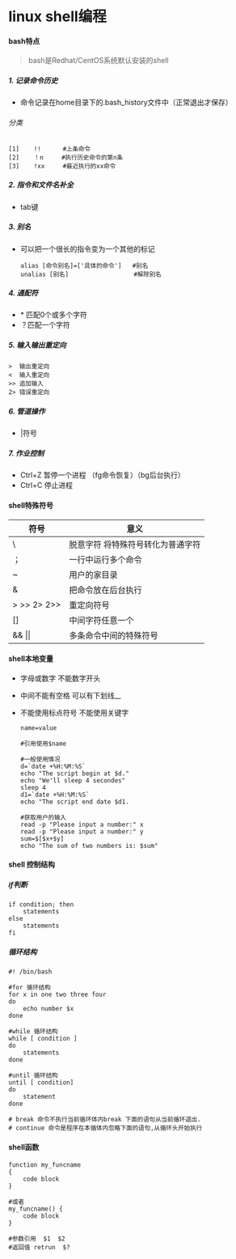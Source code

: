# linux  shell编程

#### bash特点

> bash是Redhat/CentOS系统默认安装的shell

##### 1. 记录命令历史

- 命令记录在home目录下的.bash_history文件中（正常退出才保存）

###### 分类

```shell
[1]    !!      #上条命令
[2]    ！n     #执行历史命令的第n条
[3]    !xx     #最近执行的xx命令
```

##### 2. 指令和文件名补全

- tab键

##### 3. 别名

- 可以把一个很长的指令变为一个其他的标记

  ```shell
  alias [命令别名]=['具体的命令']   #别名
  unalias [别名]                  #解除别名
  ```

##### 4. 通配符

- \* 匹配0个或多个字符
- ？匹配一个字符

##### 5. 输入输出重定向

```shell
>  输出重定向
<  输入重定向
>> 追加输入
2> 错误重定向
```

##### 6. 管道操作

- |符号

##### 7. 作业控制

- Ctrl+Z  暂停一个进程  （fg命令恢复）（bg后台执行）
- Ctrl+C 停止进程





#### shell特殊符号

| 符号         | 意义                              |
| ------------ | --------------------------------- |
| \            | 脱意字符 将特殊符号转化为普通字符 |
| ；           | 一行中运行多个命令                |
| ~            | 用户的家目录                      |
| &            | 把命令放在后台执行                |
| \> >> 2> 2>> | 重定向符号                        |
| []           | 中间字符任意一个                  |
| && \|\|      | 多条命令中间的特殊符号            |



#### shell本地变量

- 字母或数字 不能数字开头

- 中间不能有空格 可以有下划线__

- 不能使用标点符号  不能使用关键字

  ```shell
  name=value
  
  #引用使用$name
  
  #一般使用情况
  d=`date +%H:%M:%S`
  echo "The script begin at $d."
  echo "We'll sleep 4 secondes"
  sleep 4
  d1=`date +%H:%M:%S`
  echo "The script end date $d1.
  
  #获取用户的输入
  read -p "Please input a number:" x
  read -p "Please input a number:" y
  sum=$[$x+$y]
  echo "The sum of two numbers is: $sum"
  ```

  

#### shell 控制结构

##### if判断

```shell
if condition; then
	statements
else
	statements
fi
```

##### 循环结构

```shell
#! /bin/bash

#for 循环结构
for x in one two three four
do
	echo number $x
done

#while 循环结构
while [ condition ]
do
	statements
done

#until 循环结构
until [ condition]
do
	statement
done

# break 命令不执行当前循环体内break 下面的语句从当前循环退出.
# continue 命令是程序在本循体内忽略下面的语句,从循环头开始执行
```



#### shell函数

```shell
function my_funcname
{
	code block
}

#或者
my_funcname() {
	code block
}

#参数引用  $1  $2
#返回值 retrun  $?
```

